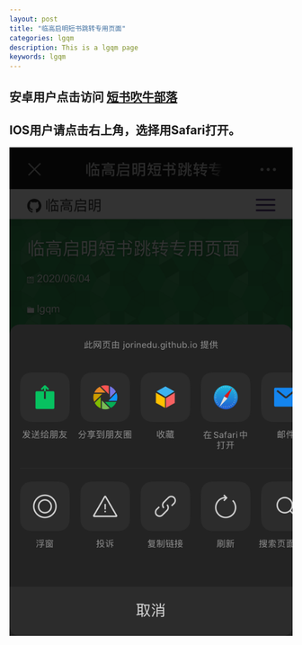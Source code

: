 ```yaml
---
layout: post
title: "临高启明短书跳转专用页面"
categories: lgqm  
description: This is a lgqm page  
keywords: lgqm
---
```


## 安卓用户点击访问 [短书吹牛部落](http://chuiniu.duanshu.com/#/ "吹牛部落") 

## IOS用户请点击右上角，选择用Safari打开。
![alt text](https://raw.githubusercontent.com/JorinEdu/JorinEdu.github.io/master/images/IOS.png "IOS")
